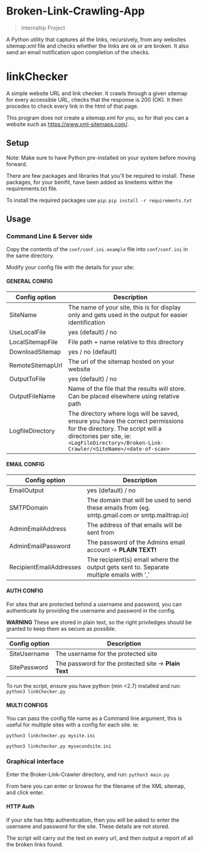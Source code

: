 # Broken-Link-Crawling-App

> Internship Project

A Python utility that captures all the links, recursively, from any websites sitemap.xml file and checks whether the links are ok or are broken. It also send an email notification upon completion of the checks.

# linkChecker
A simple website URL and link checker. It crawls through a given sitemap for every accessible URL, checks that the response is 200 (OK). It then procedes to check every link in the html of that page. 

This program does not create a sitemap.xml for you, so for that you can a website such as https://www.xml-sitemaps.com/.

## Setup 

Note: Make sure to have Python pre-installed on your system before moving forward.

There are few packages and libraries that you'll be required to install. These packages, for your benifit, have been added as lineitems within the requirements.txt file.

To install the required packages use `pip`:
`pip install -r requirements.txt`

## Usage
### Command Line & Server side
Copy the contents of the `conf/conf.ini.example` file into `conf/conf.ini` in the same directory. 

Modify your config file with the details for your site:

#### GENERAL CONFIG

|Config option|Description|
|-------------|-----------|
SiteName|The name of your site, this is for display only and gets used in the output for easier identification
UseLocalFile|yes (default) / no
LocalSitemapFile | File path + name relative to this directory
DownloadSitemap | yes / no (default)
RemoteSitemapUrl | The url of the sitemap hosted on your website
OutputToFile | yes (default) / no
OutputFileName | Name of the file that the results will store. Can be placed elsewhere using relative path
LogfileDirectory| The directory where logs will be saved, ensure you have the correct permissions for the directory. The script will a directories per site, ie: `<LogFileDirectory>/Broken-Link-Crawler/<SiteName>/<date-of-scan>`


#### EMAIL CONFIG

|Config option|Description|
|-------------|-----------|
EmailOutput|yes (default) / no
SMTPDomain|The domain that will be used to send these emails from (eg. smtp.gmail.com or smtp.mailtrap.io)
AdminEmailAddress|The address of that emails will be sent from
AdminEmailPassword|The password of the Admins email account -> **PLAIN TEXT!**
RecipientEmailAddresses|The recipient(s) email where the output gets sent to. Separate multiple emails with ','

#### AUTH CONFIG

For sites that are protected behind a username and password, you can authenticate by providing the username and password in the config. 

**WARNING** These are stored in plain text, so the right priviledges should be granted to keep them as secure as possible. 

|Config option|Description|
|-------------|-----------|
SiteUsername| The username for the protected site
SitePassword| The password for the protected site -> **Plain Text**


To run the script, ensure you have python (min <2.7) installed and run:
`python3 linkChecker.py`

#### MULTI CONFIGS
You can pass the config file name as a Command line argument, this is useful for multiple sites with a config for each site. ie: 

`python3 linkchecker.py mysite.ini`

`python3 linkchecker.py mysecondsite.ini`

### Graphical interface
Enter the Broker-Link-Crawler directory, and run:
`python3 main.py`

From here you can enter or browse for the filename of the XML sitemap, and click enter. 

#### HTTP Auth
If your site has http authentication, then you will be asked to enter the username and password for the site. These details are not stored. 

The script will carry out the test on every url, and then output a report of all the broken links found.